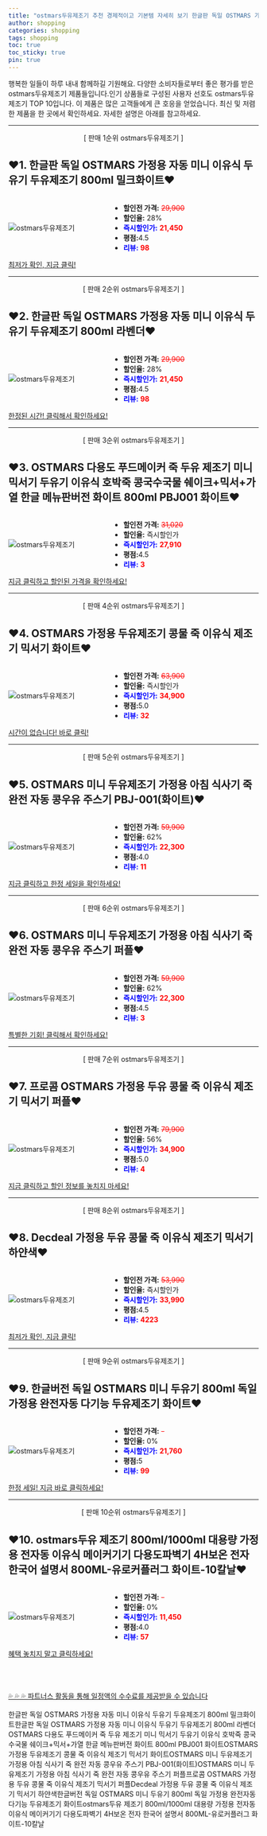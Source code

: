 ```yaml
---
title: "ostmars두유제조기 추천 경제적이고 기본템 자세히 보기 한글판 독일 OSTMARS 가정용 자동"
author: shopping
categories: shopping
tags: shopping
toc: true
toc_sticky: true
pin: true
---
```

행복한 일들이 하루 내내 함께하길 기원해요. 다양한 소비자들로부터 좋은 평가를 받은 ostmars두유제조기 제품들입니다.인기 상품들로 구성된 사용자 선호도 ostmars두유제조기 TOP 10입니다. 이 제품은 많은 고객들에게 큰 호응을 얻었습니다. 최신 및 저렴한 제품을 한 곳에서 확인하세요. 자세한 설명은 아래를 참고하세요.

---
<p class="toplist" style="margin: 0 auto; display: block; width: fit-content;">[ 판매 1순위 ostmars두유제조기 ]</p>

<h2><strong>❤️1. 한글판 독일 OSTMARS 가정용 자동 미니 이유식 두유기 두유제조기 800ml 밀크화이트❤️</strong></h2>

<div style="display: flex; align-items: center;">
    <div style="flex: 0.4;">
        <img src="https://thumbnail7.coupangcdn.com/thumbnails/remote/230x230ex/image/vendor_inventory/f0d8/bb0939ca8684849c2683fcb9d8b30494c367e73afea32b2c7bfce1a792f2.jpg" alt="ostmars두유제조기" style="max-width: 100%;">
    </div>
    <div style="flex: 0.6; margin-left: 10px;">
        <ul>
            <li><strong>할인전 가격:</strong> <del style="color: red;">29,900</del></li>
            <li><strong>할인율:</strong> 28%</li>
            <li><span style='color:blue'><strong>즉시할인가:</strong></span> <span style='color:red'><strong>21,450</strong></span></li>
            <li><strong>평점:</strong>4.5</li>
            <li><span style='color:blue'><strong>리뷰:</strong></span> <span style='color:red'><strong>98</strong></span></li>
        </ul>
    </div>
</div>
<div class="center">
    <a href="https://William4Davisa.github.io?lptag=AF9450613&subid=githubio&pageKey=7915341627&traceid=V0-153&itemId=21729481254&vendorItemId=88778663650" class="myButton">
        최저가 확인, 지금 클릭!
    </a>
</div>


---
<p class="toplist" style="margin: 0 auto; display: block; width: fit-content;">[ 판매 2순위 ostmars두유제조기 ]</p>

<h2><strong>❤️2. 한글판 독일 OSTMARS 가정용 자동 미니 이유식 두유기 두유제조기 800ml 라벤더❤️</strong></h2>

<div style="display: flex; align-items: center;">
    <div style="flex: 0.4;">
        <img src="https://thumbnail6.coupangcdn.com/thumbnails/remote/230x230ex/image/vendor_inventory/5a3f/dec56beab864c9fce0ba8378de75fe886f229f8c58516e8e01c22d3082cc.jpg" alt="ostmars두유제조기" style="max-width: 100%;">
    </div>
    <div style="flex: 0.6; margin-left: 10px;">
        <ul>
            <li><strong>할인전 가격:</strong> <del style="color: red;">29,900</del></li>
            <li><strong>할인율:</strong> 28%</li>
            <li><span style='color:blue'><strong>즉시할인가:</strong></span> <span style='color:red'><strong>21,450</strong></span></li>
            <li><strong>평점:</strong>4.5</li>
            <li><span style='color:blue'><strong>리뷰:</strong></span> <span style='color:red'><strong>98</strong></span></li>
        </ul>
    </div>
</div>
<div class="center">
    <a href="https://William4Davisa.github.io?lptag=AF9450613&subid=githubio&pageKey=7915341627&traceid=V0-153&itemId=21729481262&vendorItemId=88778663675" class="myButton">
        한정된 시간! 클릭해서 확인하세요!
    </a>
</div>


---
<p class="toplist" style="margin: 0 auto; display: block; width: fit-content;">[ 판매 3순위 ostmars두유제조기 ]</p>

<h2><strong>❤️3. OSTMARS 다용도 푸드메이커 죽 두유 제조기 미니 믹서기 두유기 이유식 호박죽 콩국수국물 쉐이크+믹서+가열 한글 메뉴판버전 화이트 800ml PBJ001 화이트❤️</strong></h2>

<div style="display: flex; align-items: center;">
    <div style="flex: 0.4;">
        <img src="https://thumbnail9.coupangcdn.com/thumbnails/remote/230x230ex/image/vendor_inventory/8a50/1d548d3ff2d45162d1a25ad506b2fa208618611a44e924aa05a65a7737a5.jpg" alt="ostmars두유제조기" style="max-width: 100%;">
    </div>
    <div style="flex: 0.6; margin-left: 10px;">
        <ul>
            <li><strong>할인전 가격:</strong> <del style="color: red;">31,020</del></li>
            <li><strong>할인율:</strong> 즉시할인가</li>
            <li><span style='color:blue'><strong>즉시할인가:</strong></span> <span style='color:red'><strong>27,910</strong></span></li>
            <li><strong>평점:</strong>4.5</li>
            <li><span style='color:blue'><strong>리뷰:</strong></span> <span style='color:red'><strong>3</strong></span></li>
        </ul>
    </div>
</div>
<div class="center">
    <a href="https://William4Davisa.github.io?lptag=AF9450613&subid=githubio&pageKey=7937381076&traceid=V0-153&itemId=21851138274&vendorItemId=88899393734" class="myButton">
        지금 클릭하고 할인된 가격을 확인하세요!
    </a>
</div>


---
<p class="toplist" style="margin: 0 auto; display: block; width: fit-content;">[ 판매 4순위 ostmars두유제조기 ]</p>

<h2><strong>❤️4. OSTMARS 가정용 두유제조기 콩물 죽 이유식 제조기 믹서기 화이트❤️</strong></h2>

<div style="display: flex; align-items: center;">
    <div style="flex: 0.4;">
        <img src="https://thumbnail7.coupangcdn.com/thumbnails/remote/230x230ex/image/vendor_inventory/4ec2/847b9ba5c73661bc7aab142f767011ad494435275b4e13578d920a22c49e.jpg" alt="ostmars두유제조기" style="max-width: 100%;">
    </div>
    <div style="flex: 0.6; margin-left: 10px;">
        <ul>
            <li><strong>할인전 가격:</strong> <del style="color: red;">63,900</del></li>
            <li><strong>할인율:</strong> 즉시할인가</li>
            <li><span style='color:blue'><strong>즉시할인가:</strong></span> <span style='color:red'><strong>34,900</strong></span></li>
            <li><strong>평점:</strong>5.0</li>
            <li><span style='color:blue'><strong>리뷰:</strong></span> <span style='color:red'><strong>32</strong></span></li>
        </ul>
    </div>
</div>
<div class="center">
    <a href="https://William4Davisa.github.io?lptag=AF9450613&subid=githubio&pageKey=8026486358&traceid=V0-153&itemId=22433403822&vendorItemId=89478019242" class="myButton">
        시간이 없습니다! 바로 클릭!
    </a>
</div>


---
<p class="toplist" style="margin: 0 auto; display: block; width: fit-content;">[ 판매 5순위 ostmars두유제조기 ]</p>

<h2><strong>❤️5. OSTMARS 미니 두유제조기 가정용 아침 식사기 죽 완전 자동 콩우유 주스기 PBJ-001(화이트)❤️</strong></h2>

<div style="display: flex; align-items: center;">
    <div style="flex: 0.4;">
        <img src="https://thumbnail7.coupangcdn.com/thumbnails/remote/230x230ex/image/vendor_inventory/4dd5/aa06a9ede6c3cce20cad6ebd1e0b036c4b1d8a78fd097467d02c4cc0bdce.png" alt="ostmars두유제조기" style="max-width: 100%;">
    </div>
    <div style="flex: 0.6; margin-left: 10px;">
        <ul>
            <li><strong>할인전 가격:</strong> <del style="color: red;">59,900</del></li>
            <li><strong>할인율:</strong> 62%</li>
            <li><span style='color:blue'><strong>즉시할인가:</strong></span> <span style='color:red'><strong>22,300</strong></span></li>
            <li><strong>평점:</strong>4.0</li>
            <li><span style='color:blue'><strong>리뷰:</strong></span> <span style='color:red'><strong>11</strong></span></li>
        </ul>
    </div>
</div>
<div class="center">
    <a href="https://William4Davisa.github.io?lptag=AF9450613&subid=githubio&pageKey=7869399262&traceid=V0-153&itemId=21829348544&vendorItemId=88877780110" class="myButton">
        지금 클릭하고 한정 세일을 확인하세요!
    </a>
</div>


---
<p class="toplist" style="margin: 0 auto; display: block; width: fit-content;">[ 판매 6순위 ostmars두유제조기 ]</p>

<h2><strong>❤️6. OSTMARS 미니 두유제조기 가정용 아침 식사기 죽 완전 자동 콩우유 주스기 퍼플❤️</strong></h2>

<div style="display: flex; align-items: center;">
    <div style="flex: 0.4;">
        <img src="https://thumbnail7.coupangcdn.com/thumbnails/remote/230x230ex/image/vendor_inventory/4dd5/aa06a9ede6c3cce20cad6ebd1e0b036c4b1d8a78fd097467d02c4cc0bdce.png" alt="ostmars두유제조기" style="max-width: 100%;">
    </div>
    <div style="flex: 0.6; margin-left: 10px;">
        <ul>
            <li><strong>할인전 가격:</strong> <del style="color: red;">59,900</del></li>
            <li><strong>할인율:</strong> 62%</li>
            <li><span style='color:blue'><strong>즉시할인가:</strong></span> <span style='color:red'><strong>22,300</strong></span></li>
            <li><strong>평점:</strong>4.5</li>
            <li><span style='color:blue'><strong>리뷰:</strong></span> <span style='color:red'><strong>3</strong></span></li>
        </ul>
    </div>
</div>
<div class="center">
    <a href="https://William4Davisa.github.io?lptag=AF9450613&subid=githubio&pageKey=7933306247&traceid=V0-153&itemId=21829348543&vendorItemId=88877780101" class="myButton">
        특별한 기회! 클릭해서 확인하세요!
    </a>
</div>


---
<p class="toplist" style="margin: 0 auto; display: block; width: fit-content;">[ 판매 7순위 ostmars두유제조기 ]</p>

<h2><strong>❤️7. 프로콤 OSTMARS 가정용 두유 콩물 죽 이유식 제조기 믹서기 퍼플❤️</strong></h2>

<div style="display: flex; align-items: center;">
    <div style="flex: 0.4;">
        <img src="https://thumbnail10.coupangcdn.com/thumbnails/remote/230x230ex/image/vendor_inventory/9da3/2ab8d4252f9a8acb2e600d79385a4d3e57021304fd12a1c2d0eabdc3ad4a.jpg" alt="ostmars두유제조기" style="max-width: 100%;">
    </div>
    <div style="flex: 0.6; margin-left: 10px;">
        <ul>
            <li><strong>할인전 가격:</strong> <del style="color: red;">79,900</del></li>
            <li><strong>할인율:</strong> 56%</li>
            <li><span style='color:blue'><strong>즉시할인가:</strong></span> <span style='color:red'><strong>34,900</strong></span></li>
            <li><strong>평점:</strong>5.0</li>
            <li><span style='color:blue'><strong>리뷰:</strong></span> <span style='color:red'><strong>4</strong></span></li>
        </ul>
    </div>
</div>
<div class="center">
    <a href="https://William4Davisa.github.io?lptag=AF9450613&subid=githubio&pageKey=7977737843&traceid=V0-153&itemId=22123123301&vendorItemId=89169992215" class="myButton">
        지금 클릭하고 할인 정보를 놓치지 마세요!
    </a>
</div>


---
<p class="toplist" style="margin: 0 auto; display: block; width: fit-content;">[ 판매 8순위 ostmars두유제조기 ]</p>

<h2><strong>❤️8. Decdeal 가정용 두유 콩물 죽 이유식 제조기 믹서기 하얀색❤️</strong></h2>

<div style="display: flex; align-items: center;">
    <div style="flex: 0.4;">
        <img src="https://thumbnail10.coupangcdn.com/thumbnails/remote/230x230ex/image/vendor_inventory/eb01/6dc2aa814ef5c02725e5822db7832826242bbb9bc720c5349727f82541d2.jpg" alt="ostmars두유제조기" style="max-width: 100%;">
    </div>
    <div style="flex: 0.6; margin-left: 10px;">
        <ul>
            <li><strong>할인전 가격:</strong> <del style="color: red;">53,990</del></li>
            <li><strong>할인율:</strong> 즉시할인가</li>
            <li><span style='color:blue'><strong>즉시할인가:</strong></span> <span style='color:red'><strong>33,990</strong></span></li>
            <li><strong>평점:</strong>4.5</li>
            <li><span style='color:blue'><strong>리뷰:</strong></span> <span style='color:red'><strong>4223</strong></span></li>
        </ul>
    </div>
</div>
<div class="center">
    <a href="https://William4Davisa.github.io?lptag=AF9450613&subid=githubio&pageKey=7338517723&traceid=V0-153&itemId=18855934466&vendorItemId=85990883138" class="myButton">
        최저가 확인, 지금 클릭!
    </a>
</div>


---
<p class="toplist" style="margin: 0 auto; display: block; width: fit-content;">[ 판매 9순위 ostmars두유제조기 ]</p>

<h2><strong>❤️9. 한글버전 독일 OSTMARS 미니 두유기 800ml 독일 가정용 완전자동 다기능 두유제조기 화이트❤️</strong></h2>

<div style="display: flex; align-items: center;">
    <div style="flex: 0.4;">
        <img src="https://thumbnail7.coupangcdn.com/thumbnails/remote/230x230ex/image/vendor_inventory/c37a/85beeda7f85a58e96243dc49843430bfc1df1c061a6bd7cb86c181c0f73f.jpeg" alt="ostmars두유제조기" style="max-width: 100%;">
    </div>
    <div style="flex: 0.6; margin-left: 10px;">
        <ul>
            <li><strong>할인전 가격:</strong> <del style="color: red;">-</del></li>
            <li><strong>할인율:</strong> 0%</li>
            <li><span style='color:blue'><strong>즉시할인가:</strong></span> <span style='color:red'><strong>21,760</strong></span></li>
            <li><strong>평점:</strong>5</li>
            <li><span style='color:blue'><strong>리뷰:</strong></span> <span style='color:red'><strong>99</strong></span></li>
        </ul>
    </div>
</div>
<div class="center">
    <a href="https://William4Davisa.github.io?lptag=AF9450613&subid=githubio&pageKey=8149158918&traceid=V0-153&itemId=23183473621&vendorItemId=90216161792" class="myButton">
        한정 세일! 지금 바로 클릭하세요!
    </a>
</div>


---
<p class="toplist" style="margin: 0 auto; display: block; width: fit-content;">[ 판매 10순위 ostmars두유제조기 ]</p>

<h2><strong>❤️10. ostmars두유 제조기 800ml/1000ml 대용량 가정용 전자동 이유식 메이커기기 다용도파벽기 4H보온 전자 한국어 설명서 800ML-유로커플러그 화이트-10칼날❤️</strong></h2>

<div style="display: flex; align-items: center;">
    <div style="flex: 0.4;">
        <img src="https://thumbnail8.coupangcdn.com/thumbnails/remote/230x230ex/image/vendor_inventory/ea70/d13315eabe27619d8bf0acb7c7493d8178201916255f554d0a004c1934b9.jpg" alt="ostmars두유제조기" style="max-width: 100%;">
    </div>
    <div style="flex: 0.6; margin-left: 10px;">
        <ul>
            <li><strong>할인전 가격:</strong> <del style="color: red;">-</del></li>
            <li><strong>할인율:</strong> 0%</li>
            <li><span style='color:blue'><strong>즉시할인가:</strong></span> <span style='color:red'><strong>11,450</strong></span></li>
            <li><strong>평점:</strong>4.0</li>
            <li><span style='color:blue'><strong>리뷰:</strong></span> <span style='color:red'><strong>57</strong></span></li>
        </ul>
    </div>
</div>
<div class="center">
    <a href="https://William4Davisa.github.io?lptag=AF9450613&subid=githubio&pageKey=7707227225&traceid=V0-153&itemId=20650472974&vendorItemId=88562921279" class="myButton">
        혜택 놓치지 말고 클릭하세요!
    </a>
</div>

<br><br><br>[💦 💦 💦 파트너스 활동을 통해 일정액의 수수료를 제공받을 수 있습니다](https://link.coupang.com/a/bcpT2c)<br><br>한글판 독일 OSTMARS 가정용 자동 미니 이유식 두유기 두유제조기 800ml 밀크화이트한글판 독일 OSTMARS 가정용 자동 미니 이유식 두유기 두유제조기 800ml 라벤더OSTMARS 다용도 푸드메이커 죽 두유 제조기 미니 믹서기 두유기 이유식 호박죽 콩국수국물 쉐이크+믹서+가열 한글 메뉴판버전 화이트 800ml PBJ001 화이트OSTMARS 가정용 두유제조기 콩물 죽 이유식 제조기 믹서기 화이트OSTMARS 미니 두유제조기 가정용 아침 식사기 죽 완전 자동 콩우유 주스기 PBJ-001(화이트)OSTMARS 미니 두유제조기 가정용 아침 식사기 죽 완전 자동 콩우유 주스기 퍼플프로콤 OSTMARS 가정용 두유 콩물 죽 이유식 제조기 믹서기 퍼플Decdeal 가정용 두유 콩물 죽 이유식 제조기 믹서기 하얀색한글버전 독일 OSTMARS 미니 두유기 800ml 독일 가정용 완전자동 다기능 두유제조기 화이트ostmars두유 제조기 800ml/1000ml 대용량 가정용 전자동 이유식 메이커기기 다용도파벽기 4H보온 전자 한국어 설명서 800ML-유로커플러그 화이트-10칼날